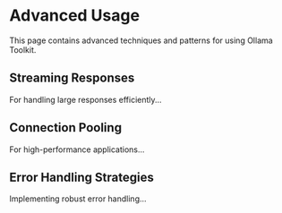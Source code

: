 # Advanced Usage

This page contains advanced techniques and patterns for using Ollama Toolkit.

## Streaming Responses

For handling large responses efficiently...

## Connection Pooling

For high-performance applications...

## Error Handling Strategies

Implementing robust error handling...